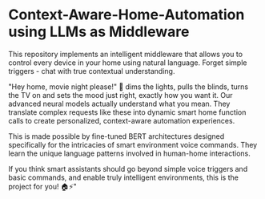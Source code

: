 # Context-Aware-Home-Automation using LLMs as Middleware
This repository implements an intelligent middleware that allows you to control every device in your home using natural language. Forget simple triggers - chat with true contextual understanding.

"Hey home, movie night please!" 🍿 dims the lights, pulls the blinds, turns the TV on and sets the mood just right, exactly how you want it. Our advanced neural models actually understand what you mean. They translate complex requests like these into dynamic smart home function calls to create personalized, context-aware automation experiences.

This is made possible by fine-tuned BERT architectures designed specifically for the intricacies of smart environment voice commands. They learn the unique language patterns involved in human-home interactions.

If you think smart assistants should go beyond simple voice triggers and basic commands, and enable truly intelligent environments, this is the project for you! 🏠⚡️"


